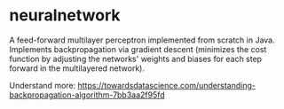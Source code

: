 # neuralnetwork
A feed-forward multilayer perceptron implemented from scratch in Java. Implements backpropagation via gradient descent (minimizes the cost function by adjusting the networks' weights and biases for each step forward in the multilayered network). 

Understand more: https://towardsdatascience.com/understanding-backpropagation-algorithm-7bb3aa2f95fd
